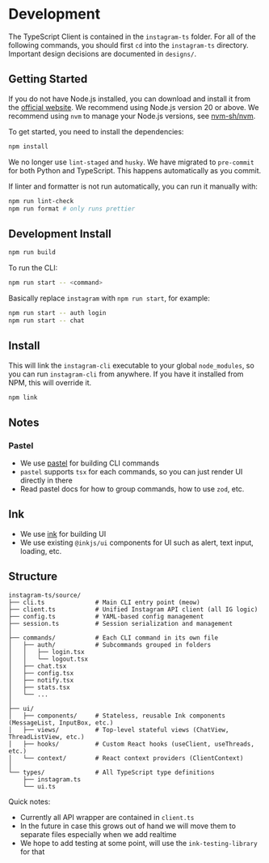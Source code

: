 # Development

The TypeScript Client is contained in the `instagram-ts` folder. For all of the following commands, you should first `cd` into the `instagram-ts` directory. Important design decisions are documented in `designs/`.

## Getting Started

If you do not have Node.js installed, you can download and install it from the [official website](https://nodejs.org/). We recommend using Node.js version 20 or above. We recommend using `nvm` to manage your Node.js versions, see [nvm-sh/nvm](https://github.com/nvm-sh/nvm).

To get started, you need to install the dependencies:

```bash
npm install
```

We no longer use `lint-staged` and `husky`. We have migrated to `pre-commit` for both Python and TypeScript. This happens automatically as you commit.

If linter and formatter is not run automatically, you can run it manually with:

```bash
npm run lint-check
npm run format # only runs prettier
```

## Development Install

```bash
npm run build
```

To run the CLI:

```bash
npm run start -- <command>
```

Basically replace `instagram` with `npm run start`, for example:

```bash
npm run start -- auth login
npm run start -- chat
```

## Install

This will link the `instagram-cli` executable to your global `node_modules`, so you can run `instagram-cli` from anywhere. If you have it installed from NPM, this will override it.

```bash
npm link
```

## Notes

### Pastel

- We use [pastel](https://github.com/vadimdemedes/pastel) for building CLI commands
- `pastel` supports `tsx` for each commands, so you can just render UI directly in there
- Read pastel docs for how to group commands, how to use `zod`, etc.

## Ink

- We use [ink](https://github.com/vadimdemedes/ink) for building UI
- We use existing `@inkjs/ui` components for UI such as alert, text input, loading, etc.

## Structure

```plaintext
instagram-ts/source/
├── cli.ts              # Main CLI entry point (meow)
├── client.ts           # Unified Instagram API client (all IG logic)
├── config.ts           # YAML-based config management
├── session.ts          # Session serialization and management
│
├── commands/           # Each CLI command in its own file
│   ├── auth/           # Subcommands grouped in folders
│   │   ├── login.tsx
│   │   └── logout.tsx
│   ├── chat.tsx
│   ├── config.tsx
│   ├── notify.tsx
│   ├── stats.tsx
│   └── ...
│
├── ui/
│   ├── components/     # Stateless, reusable Ink components (MessageList, InputBox, etc.)
│   ├── views/          # Top-level stateful views (ChatView, ThreadListView, etc.)
│   ├── hooks/          # Custom React hooks (useClient, useThreads, etc.)
│   └── context/        # React context providers (ClientContext)
│
└── types/              # All TypeScript type definitions
    ├── instagram.ts
    └── ui.ts
```

Quick notes:

- Currently all API wrapper are contained in `client.ts`
- In the future in case this grows out of hand we will move them to separate files especially when we add realtime
- We hope to add testing at some point, will use the `ink-testing-library` for that
